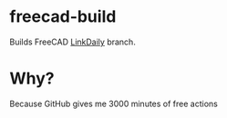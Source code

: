 # freecad-build
Builds FreeCAD [LinkDaily](https://github.com/realthunder/FreeCAD/tree/LinkDaily) branch.

# Why?
Because GitHub gives me 3000 minutes of free actions

